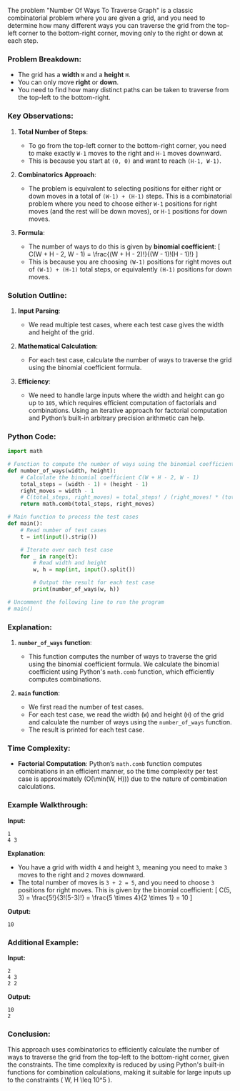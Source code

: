 The problem "Number Of Ways To Traverse Graph" is a classic combinatorial problem where you are given a grid, and you need to determine how many different ways you can traverse the grid from the top-left corner to the bottom-right corner, moving only to the right or down at each step.

### Problem Breakdown:

- The grid has a **width** `W` and a **height** `H`.
- You can only move **right** or **down**.
- You need to find how many distinct paths can be taken to traverse from the top-left to the bottom-right.

### Key Observations:

1. **Total Number of Steps**:

   - To go from the top-left corner to the bottom-right corner, you need to make exactly `W-1` moves to the right and `H-1` moves downward.
   - This is because you start at `(0, 0)` and want to reach `(H-1, W-1)`.

2. **Combinatorics Approach**:
   - The problem is equivalent to selecting positions for either right or down moves in a total of `(W-1) + (H-1)` steps. This is a combinatorial problem where you need to choose either `W-1` positions for right moves (and the rest will be down moves), or `H-1` positions for down moves.
3. **Formula**:
   - The number of ways to do this is given by **binomial coefficient**:
     \[
     C(W + H - 2, W - 1) = \frac{(W + H - 2)!}{(W - 1)!(H - 1)!}
     \]
   - This is because you are choosing `(W-1)` positions for right moves out of `(W-1) + (H-1)` total steps, or equivalently `(H-1)` positions for down moves.

### Solution Outline:

1. **Input Parsing**:

   - We read multiple test cases, where each test case gives the width and height of the grid.

2. **Mathematical Calculation**:
   - For each test case, calculate the number of ways to traverse the grid using the binomial coefficient formula.
3. **Efficiency**:
   - We need to handle large inputs where the width and height can go up to `105`, which requires efficient computation of factorials and combinations. Using an iterative approach for factorial computation and Python’s built-in arbitrary precision arithmetic can help.

### Python Code:

```python
import math

# Function to compute the number of ways using the binomial coefficient
def number_of_ways(width, height):
    # Calculate the binomial coefficient C(W + H - 2, W - 1)
    total_steps = (width - 1) + (height - 1)
    right_moves = width - 1
    # C(total_steps, right_moves) = total_steps! / (right_moves! * (total_steps - right_moves)!)
    return math.comb(total_steps, right_moves)

# Main function to process the test cases
def main():
    # Read number of test cases
    t = int(input().strip())

    # Iterate over each test case
    for _ in range(t):
        # Read width and height
        w, h = map(int, input().split())

        # Output the result for each test case
        print(number_of_ways(w, h))

# Uncomment the following line to run the program
# main()
```

### Explanation:

1. **`number_of_ways` function**:

   - This function computes the number of ways to traverse the grid using the binomial coefficient formula. We calculate the binomial coefficient using Python's `math.comb` function, which efficiently computes combinations.

2. **`main` function**:
   - We first read the number of test cases.
   - For each test case, we read the width (`W`) and height (`H`) of the grid and calculate the number of ways using the `number_of_ways` function.
   - The result is printed for each test case.

### Time Complexity:

- **Factorial Computation**: Python’s `math.comb` function computes combinations in an efficient manner, so the time complexity per test case is approximately \(O(\min(W, H))\) due to the nature of combination calculations.

### Example Walkthrough:

**Input:**

```
1
4 3
```

**Explanation**:

- You have a grid with width `4` and height `3`, meaning you need to make `3` moves to the right and `2` moves downward.
- The total number of moves is `3 + 2 = 5`, and you need to choose `3` positions for right moves. This is given by the binomial coefficient:
  \[
  C(5, 3) = \frac{5!}{3!(5-3)!} = \frac{5 \times 4}{2 \times 1} = 10
  \]

**Output:**

```
10
```

### Additional Example:

**Input:**

```
2
4 3
2 2
```

**Output:**

```
10
2
```

### Conclusion:

This approach uses combinatorics to efficiently calculate the number of ways to traverse the grid from the top-left to the bottom-right corner, given the constraints. The time complexity is reduced by using Python's built-in functions for combination calculations, making it suitable for large inputs up to the constraints \( W, H \leq 10^5 \).
